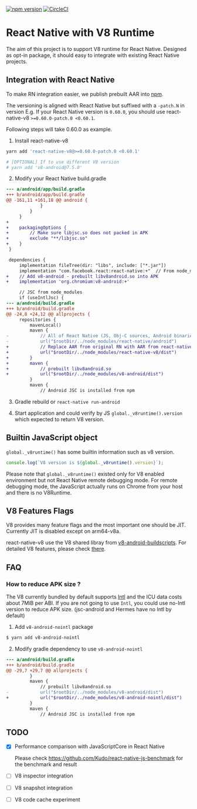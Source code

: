 [![npm version](https://badge.fury.io/js/react-native-v8.svg)](https://badge.fury.io/js/react-native-v8)
[![CircleCI](https://circleci.com/gh/Kudo/react-native-v8.svg?style=svg)](https://circleci.com/gh/Kudo/react-native-v8)

# React Native with V8 Runtime

The aim of this project is to support V8 runtime for React Native. Designed as opt-in package, it should easy to integrate with existing React Native projects.

## Integration with React Native

To make RN integration easier, we publish prebuilt AAR into [npm](https://www.npmjs.com/package/react-native-v8).

The versioning is aligned with React Native but suffixed with a `-patch.N` in version
E.g.
If your React Native version is `0.60.0`, you should use react-native-v8 `>=0.60.0-patch.0 <0.60.1`.

Following steps will take 0.60.0 as example.

1. Install react-native-v8

```sh
yarn add 'react-native-v8@>=0.60.0-patch.0 <0.60.1'

# [OPTIONAL] If to use different V8 version
# yarn add 'v8-android@7.5.0'
```

2. Modify your React Native build.gradle

```diff
--- a/android/app/build.gradle
+++ b/android/app/build.gradle
@@ -161,11 +161,18 @@ android {
             }
         }
     }
+
+    packagingOptions {
+        // Make sure libjsc.so does not packed in APK
+        exclude "**/libjsc.so"
+    }
 }

 dependencies {
     implementation fileTree(dir: "libs", include: ["*.jar"])
     implementation "com.facebook.react:react-native:+"  // From node_modules
+    // Add v8-android - prebuilt libv8android.so into APK 
+    implementation 'org.chromium:v8-android:+'

     // JSC from node_modules
     if (useIntlJsc) {
--- a/android/build.gradle
+++ b/android/build.gradle
@@ -24,8 +24,12 @@ allprojects {
     repositories {
         mavenLocal()
         maven {
-            // All of React Native (JS, Obj-C sources, Android binaries) is installed from npm
-            url("$rootDir/../node_modules/react-native/android")
+            // Replace AAR from original RN with AAR from react-native-v8
+            url("$rootDir/../node_modules/react-native-v8/dist")
+        }
+        maven {
+            // prebuilt libv8android.so
+            url("$rootDir/../node_modules/v8-android/dist")
         }
         maven {
             // Android JSC is installed from npm
```

3. Gradle rebuild or `react-native run-android`

4. Start application and could verify by JS `global._v8runtime().version` which expected to return V8 version.

## Builtin JavaScript object

`global._v8runtime()` has some builtin information such as v8 version.

```js
console.log(`V8 version is ${global._v8runtime().version}`);
```

Please note that `global._v8runtime()` existed only for V8 enabled environment but not React Native remote debugging mode.
For remote debugging mode, the JavaScript actually runs on Chrome from your host and there is no V8Runtime. 
   
## V8 Features Flags
V8 provides many feature flags and the most important one should be JIT.
Currently JIT is disabled except on arm64-v8a.

react-native-v8 use the V8 shared libray from [v8-android-buildscripts](https://github.com/Kudo/v8-android-buildscripts).
For detailed V8 features, please check [there](https://github.com/Kudo/v8-android-buildscripts/blob/master/README.md#v8-feature-flags).

## FAQ

### How to reduce APK size ?

The V8 currently bundled by default supports [Intl](https://developer.mozilla.org/en-US/docs/Web/JavaScript/Reference/Global_Objects/Intl) and the ICU data costs about 7MiB per ABI.
If you are not going to use `Intl`, you could use no-Intl version to reduce APK size.
(jsc-android and Hermes have no Intl by default)

1. Add `v8-android-nointl` package
```sh
$ yarn add v8-android-nointl
```

2. Modify gradle dependency to use `v8-android-nointl`
```diff
--- a/android/build.gradle
+++ b/android/build.gradle
@@ -29,7 +29,7 @@ allprojects {
         }
         maven {
             // prebuilt libv8android.so
-            url("$rootDir/../node_modules/v8-android/dist")
+            url("$rootDir/../node_modules/v8-android-nointl/dist")
         }
         maven {
             // Android JSC is installed from npm
```

## TODO

- [x] Performance comparison with JavaScriptCore in React Native

  Please check https://github.com/Kudo/react-native-js-benchmark for the benchmark and result
      
- [ ] V8 inspector integration
- [ ] V8 snapshot integration
- [ ] V8 code cache experiment
